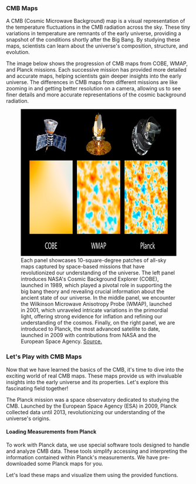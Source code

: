 ### CMB Maps

A CMB (Cosmic Microwave Background) map is a visual representation of the temperature fluctuations in the CMB radiation across the sky. These tiny variations in temperature are remnants of the early universe, providing a snapshot of the conditions shortly after the Big Bang. By studying these maps, scientists can learn about the universe's composition, structure, and evolution.

The image below shows the progression of CMB maps from COBE, WMAP, and Planck missions. Each successive mission has provided more detailed and accurate maps, helping scientists gain deeper insights into the early universe. The differences in CMB maps from different missions are like zooming in and getting better resolution on a camera, allowing us to see finer details and more accurate representations of the cosmic background radiation.

<figure>
<img src="media/cmb_progress.jpg" height='400' />
<figcaption>
Each panel showcases 10-square-degree patches of all-sky maps captured by space-based missions that have revolutionized our understanding of the universe. The left panel introduces NASA's Cosmic Background Explorer (COBE), launched in 1989, which played a pivotal role in supporting the big bang theory and revealing crucial information about the ancient state of our universe. In the middle panel, we encounter the Wilkinson Microwave Anisotropy Probe (WMAP), launched in 2001, which unraveled intricate variations in the primordial light, offering strong evidence for inflation and refining our understanding of the cosmos. Finally, on the right panel, we are introduced to Planck, the most advanced satellite to date, launched in 2009 with contributions from NASA and the European Space Agency.
<a href="https://photojournal.jpl.nasa.gov/catalog/PIA16874">Source.</a></figcaption>
</figure>

### Let's Play with CMB Maps

Now that we have learned the basics of the CMB, it's time to dive into the exciting world of real CMB maps. These maps provide us with invaluable insights into the early universe and its properties. Let's explore this fascinating field together!

The Planck mission was a space observatory dedicated to studying the CMB. Launched by the European Space Agency (ESA) in 2009, Planck collected data until 2013, revolutionizing our understanding of the universe's origins.

#### Loading Measurements from Planck

To work with Planck data, we use special software tools designed to handle and analyze CMB data. These tools simplify accessing and interpreting the information contained within Planck's measurements. We have pre-downloaded some Planck maps for you.

Let's load these maps and visualize them using the provided functions.